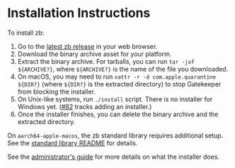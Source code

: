 # Installation Instructions

To install zb:

1. Go to the [latest zb release](https://github.com/256lights/zb/releases/latest)
   in your web browser.
2. Download the binary archive asset for your platform.
3. Extract the binary archive.
   For tarballs, you can run `tar -jxf ${ARCHIVE?}`,
   where `${ARCHIVE?}` is the name of the file you downloaded.
4. On macOS, you may need to run `xattr -r -d com.apple.quarantine ${DIR?}`
   (where `${DIR?}` is the extracted directory)
   to stop Gatekeeper from blocking the installer.
5. On Unix-like systems, run `./install` script.
   There is no installer for Windows yet.
   ([#82](https://github.com/256lights/zb/issues/82) tracks adding an installer.)
6. Once the installer finishes, you can delete the binary archive and the extracted directory.

On `aarch64-apple-macos`, the zb standard library requires additional setup.
See the [standard library README](https://github.com/256lights/zb-stdlib/blob/main/README.md) for details.

See the [administrator's guide](admin/index.md) for more details on what the installer does.
